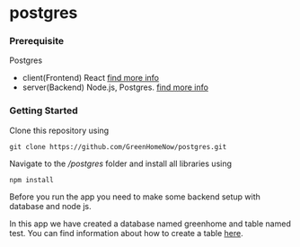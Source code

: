 # postgres
### Prerequisite 

  Postgres
   - client(Frontend) React [find more info]()
   - server(Backend) Node.js, Postgres. [find more info]()


### Getting Started

Clone this repository using 
```
git clone https://github.com/GreenHomeNow/postgres.git
```

Navigate to the _/postgres_ folder and install all libraries using 

```
npm install 
```

Before you run the app you need to make some backend setup with database and node js. 

In this app we have created a database named greenhome and table named test. 
You can find information about how to create a table [here](https://github.com/GreenHomeNow/postgres/blob/master/server/db/databaseCommands.md).



